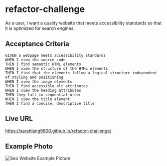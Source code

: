 # refactor-challenge

As a user, I want a quality website that meets accessibility standards so that it is optimized for search engines.

## Acceptance Criteria 
```
GIVEN a webpage meets accessibility standards
WHEN I view the source code
THEN I find semantic HTML elements
WHEN I view the structure of the HTML elements
THEN I find that the elements follow a logical structure independent of styling and positioning
WHEN I view the image elements
THEN I find accessible alt attributes
WHEN I view the heading attributes
THEN they fall in sequential order
WHEN I view the title element
THEN I find a concise, descriptive title
```

## Live URL
https://sarahlang9800.github.io/refactor-challenge/

## Example Photo 
![Seo Website Example Picture](./assets/images/seo-website-img.png)